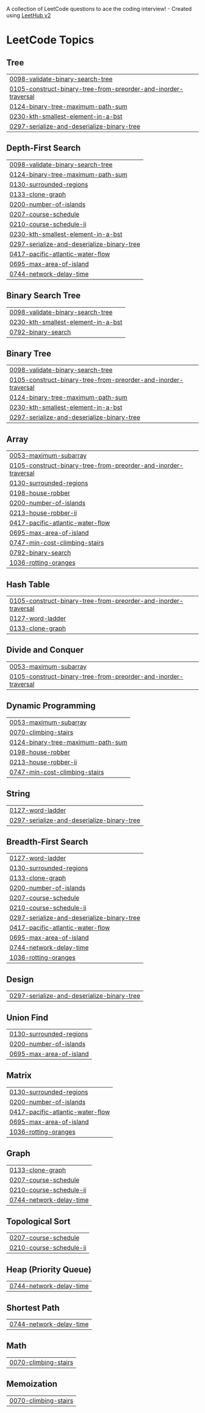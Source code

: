 A collection of LeetCode questions to ace the coding interview! - Created using [LeetHub v2](https://github.com/arunbhardwaj/LeetHub-2.0)
<!---LeetCode Topics Start-->
# LeetCode Topics
## Tree
|  |
| ------- |
| [0098-validate-binary-search-tree](https://github.com/hunarbatra/Leetcode-Solutions/tree/master/0098-validate-binary-search-tree) |
| [0105-construct-binary-tree-from-preorder-and-inorder-traversal](https://github.com/hunarbatra/Leetcode-Solutions/tree/master/0105-construct-binary-tree-from-preorder-and-inorder-traversal) |
| [0124-binary-tree-maximum-path-sum](https://github.com/hunarbatra/Leetcode-Solutions/tree/master/0124-binary-tree-maximum-path-sum) |
| [0230-kth-smallest-element-in-a-bst](https://github.com/hunarbatra/Leetcode-Solutions/tree/master/0230-kth-smallest-element-in-a-bst) |
| [0297-serialize-and-deserialize-binary-tree](https://github.com/hunarbatra/Leetcode-Solutions/tree/master/0297-serialize-and-deserialize-binary-tree) |
## Depth-First Search
|  |
| ------- |
| [0098-validate-binary-search-tree](https://github.com/hunarbatra/Leetcode-Solutions/tree/master/0098-validate-binary-search-tree) |
| [0124-binary-tree-maximum-path-sum](https://github.com/hunarbatra/Leetcode-Solutions/tree/master/0124-binary-tree-maximum-path-sum) |
| [0130-surrounded-regions](https://github.com/hunarbatra/Leetcode-Solutions/tree/master/0130-surrounded-regions) |
| [0133-clone-graph](https://github.com/hunarbatra/Leetcode-Solutions/tree/master/0133-clone-graph) |
| [0200-number-of-islands](https://github.com/hunarbatra/Leetcode-Solutions/tree/master/0200-number-of-islands) |
| [0207-course-schedule](https://github.com/hunarbatra/Leetcode-Solutions/tree/master/0207-course-schedule) |
| [0210-course-schedule-ii](https://github.com/hunarbatra/Leetcode-Solutions/tree/master/0210-course-schedule-ii) |
| [0230-kth-smallest-element-in-a-bst](https://github.com/hunarbatra/Leetcode-Solutions/tree/master/0230-kth-smallest-element-in-a-bst) |
| [0297-serialize-and-deserialize-binary-tree](https://github.com/hunarbatra/Leetcode-Solutions/tree/master/0297-serialize-and-deserialize-binary-tree) |
| [0417-pacific-atlantic-water-flow](https://github.com/hunarbatra/Leetcode-Solutions/tree/master/0417-pacific-atlantic-water-flow) |
| [0695-max-area-of-island](https://github.com/hunarbatra/Leetcode-Solutions/tree/master/0695-max-area-of-island) |
| [0744-network-delay-time](https://github.com/hunarbatra/Leetcode-Solutions/tree/master/0744-network-delay-time) |
## Binary Search Tree
|  |
| ------- |
| [0098-validate-binary-search-tree](https://github.com/hunarbatra/Leetcode-Solutions/tree/master/0098-validate-binary-search-tree) |
| [0230-kth-smallest-element-in-a-bst](https://github.com/hunarbatra/Leetcode-Solutions/tree/master/0230-kth-smallest-element-in-a-bst) |
| [0792-binary-search](https://github.com/hunarbatra/Leetcode-Solutions/tree/master/0792-binary-search) |
## Binary Tree
|  |
| ------- |
| [0098-validate-binary-search-tree](https://github.com/hunarbatra/Leetcode-Solutions/tree/master/0098-validate-binary-search-tree) |
| [0105-construct-binary-tree-from-preorder-and-inorder-traversal](https://github.com/hunarbatra/Leetcode-Solutions/tree/master/0105-construct-binary-tree-from-preorder-and-inorder-traversal) |
| [0124-binary-tree-maximum-path-sum](https://github.com/hunarbatra/Leetcode-Solutions/tree/master/0124-binary-tree-maximum-path-sum) |
| [0230-kth-smallest-element-in-a-bst](https://github.com/hunarbatra/Leetcode-Solutions/tree/master/0230-kth-smallest-element-in-a-bst) |
| [0297-serialize-and-deserialize-binary-tree](https://github.com/hunarbatra/Leetcode-Solutions/tree/master/0297-serialize-and-deserialize-binary-tree) |
## Array
|  |
| ------- |
| [0053-maximum-subarray](https://github.com/hunarbatra/Leetcode-Solutions/tree/master/0053-maximum-subarray) |
| [0105-construct-binary-tree-from-preorder-and-inorder-traversal](https://github.com/hunarbatra/Leetcode-Solutions/tree/master/0105-construct-binary-tree-from-preorder-and-inorder-traversal) |
| [0130-surrounded-regions](https://github.com/hunarbatra/Leetcode-Solutions/tree/master/0130-surrounded-regions) |
| [0198-house-robber](https://github.com/hunarbatra/Leetcode-Solutions/tree/master/0198-house-robber) |
| [0200-number-of-islands](https://github.com/hunarbatra/Leetcode-Solutions/tree/master/0200-number-of-islands) |
| [0213-house-robber-ii](https://github.com/hunarbatra/Leetcode-Solutions/tree/master/0213-house-robber-ii) |
| [0417-pacific-atlantic-water-flow](https://github.com/hunarbatra/Leetcode-Solutions/tree/master/0417-pacific-atlantic-water-flow) |
| [0695-max-area-of-island](https://github.com/hunarbatra/Leetcode-Solutions/tree/master/0695-max-area-of-island) |
| [0747-min-cost-climbing-stairs](https://github.com/hunarbatra/Leetcode-Solutions/tree/master/0747-min-cost-climbing-stairs) |
| [0792-binary-search](https://github.com/hunarbatra/Leetcode-Solutions/tree/master/0792-binary-search) |
| [1036-rotting-oranges](https://github.com/hunarbatra/Leetcode-Solutions/tree/master/1036-rotting-oranges) |
## Hash Table
|  |
| ------- |
| [0105-construct-binary-tree-from-preorder-and-inorder-traversal](https://github.com/hunarbatra/Leetcode-Solutions/tree/master/0105-construct-binary-tree-from-preorder-and-inorder-traversal) |
| [0127-word-ladder](https://github.com/hunarbatra/Leetcode-Solutions/tree/master/0127-word-ladder) |
| [0133-clone-graph](https://github.com/hunarbatra/Leetcode-Solutions/tree/master/0133-clone-graph) |
## Divide and Conquer
|  |
| ------- |
| [0053-maximum-subarray](https://github.com/hunarbatra/Leetcode-Solutions/tree/master/0053-maximum-subarray) |
| [0105-construct-binary-tree-from-preorder-and-inorder-traversal](https://github.com/hunarbatra/Leetcode-Solutions/tree/master/0105-construct-binary-tree-from-preorder-and-inorder-traversal) |
## Dynamic Programming
|  |
| ------- |
| [0053-maximum-subarray](https://github.com/hunarbatra/Leetcode-Solutions/tree/master/0053-maximum-subarray) |
| [0070-climbing-stairs](https://github.com/hunarbatra/Leetcode-Solutions/tree/master/0070-climbing-stairs) |
| [0124-binary-tree-maximum-path-sum](https://github.com/hunarbatra/Leetcode-Solutions/tree/master/0124-binary-tree-maximum-path-sum) |
| [0198-house-robber](https://github.com/hunarbatra/Leetcode-Solutions/tree/master/0198-house-robber) |
| [0213-house-robber-ii](https://github.com/hunarbatra/Leetcode-Solutions/tree/master/0213-house-robber-ii) |
| [0747-min-cost-climbing-stairs](https://github.com/hunarbatra/Leetcode-Solutions/tree/master/0747-min-cost-climbing-stairs) |
## String
|  |
| ------- |
| [0127-word-ladder](https://github.com/hunarbatra/Leetcode-Solutions/tree/master/0127-word-ladder) |
| [0297-serialize-and-deserialize-binary-tree](https://github.com/hunarbatra/Leetcode-Solutions/tree/master/0297-serialize-and-deserialize-binary-tree) |
## Breadth-First Search
|  |
| ------- |
| [0127-word-ladder](https://github.com/hunarbatra/Leetcode-Solutions/tree/master/0127-word-ladder) |
| [0130-surrounded-regions](https://github.com/hunarbatra/Leetcode-Solutions/tree/master/0130-surrounded-regions) |
| [0133-clone-graph](https://github.com/hunarbatra/Leetcode-Solutions/tree/master/0133-clone-graph) |
| [0200-number-of-islands](https://github.com/hunarbatra/Leetcode-Solutions/tree/master/0200-number-of-islands) |
| [0207-course-schedule](https://github.com/hunarbatra/Leetcode-Solutions/tree/master/0207-course-schedule) |
| [0210-course-schedule-ii](https://github.com/hunarbatra/Leetcode-Solutions/tree/master/0210-course-schedule-ii) |
| [0297-serialize-and-deserialize-binary-tree](https://github.com/hunarbatra/Leetcode-Solutions/tree/master/0297-serialize-and-deserialize-binary-tree) |
| [0417-pacific-atlantic-water-flow](https://github.com/hunarbatra/Leetcode-Solutions/tree/master/0417-pacific-atlantic-water-flow) |
| [0695-max-area-of-island](https://github.com/hunarbatra/Leetcode-Solutions/tree/master/0695-max-area-of-island) |
| [0744-network-delay-time](https://github.com/hunarbatra/Leetcode-Solutions/tree/master/0744-network-delay-time) |
| [1036-rotting-oranges](https://github.com/hunarbatra/Leetcode-Solutions/tree/master/1036-rotting-oranges) |
## Design
|  |
| ------- |
| [0297-serialize-and-deserialize-binary-tree](https://github.com/hunarbatra/Leetcode-Solutions/tree/master/0297-serialize-and-deserialize-binary-tree) |
## Union Find
|  |
| ------- |
| [0130-surrounded-regions](https://github.com/hunarbatra/Leetcode-Solutions/tree/master/0130-surrounded-regions) |
| [0200-number-of-islands](https://github.com/hunarbatra/Leetcode-Solutions/tree/master/0200-number-of-islands) |
| [0695-max-area-of-island](https://github.com/hunarbatra/Leetcode-Solutions/tree/master/0695-max-area-of-island) |
## Matrix
|  |
| ------- |
| [0130-surrounded-regions](https://github.com/hunarbatra/Leetcode-Solutions/tree/master/0130-surrounded-regions) |
| [0200-number-of-islands](https://github.com/hunarbatra/Leetcode-Solutions/tree/master/0200-number-of-islands) |
| [0417-pacific-atlantic-water-flow](https://github.com/hunarbatra/Leetcode-Solutions/tree/master/0417-pacific-atlantic-water-flow) |
| [0695-max-area-of-island](https://github.com/hunarbatra/Leetcode-Solutions/tree/master/0695-max-area-of-island) |
| [1036-rotting-oranges](https://github.com/hunarbatra/Leetcode-Solutions/tree/master/1036-rotting-oranges) |
## Graph
|  |
| ------- |
| [0133-clone-graph](https://github.com/hunarbatra/Leetcode-Solutions/tree/master/0133-clone-graph) |
| [0207-course-schedule](https://github.com/hunarbatra/Leetcode-Solutions/tree/master/0207-course-schedule) |
| [0210-course-schedule-ii](https://github.com/hunarbatra/Leetcode-Solutions/tree/master/0210-course-schedule-ii) |
| [0744-network-delay-time](https://github.com/hunarbatra/Leetcode-Solutions/tree/master/0744-network-delay-time) |
## Topological Sort
|  |
| ------- |
| [0207-course-schedule](https://github.com/hunarbatra/Leetcode-Solutions/tree/master/0207-course-schedule) |
| [0210-course-schedule-ii](https://github.com/hunarbatra/Leetcode-Solutions/tree/master/0210-course-schedule-ii) |
## Heap (Priority Queue)
|  |
| ------- |
| [0744-network-delay-time](https://github.com/hunarbatra/Leetcode-Solutions/tree/master/0744-network-delay-time) |
## Shortest Path
|  |
| ------- |
| [0744-network-delay-time](https://github.com/hunarbatra/Leetcode-Solutions/tree/master/0744-network-delay-time) |
## Math
|  |
| ------- |
| [0070-climbing-stairs](https://github.com/hunarbatra/Leetcode-Solutions/tree/master/0070-climbing-stairs) |
## Memoization
|  |
| ------- |
| [0070-climbing-stairs](https://github.com/hunarbatra/Leetcode-Solutions/tree/master/0070-climbing-stairs) |
<!---LeetCode Topics End-->